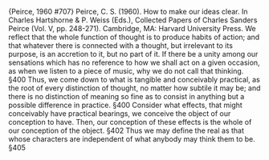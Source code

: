 ﻿{Peirce, 1960 #707}
Peirce, C. S. (1960). How to make our ideas clear. In Charles Hartshorne & P. Weiss (Eds.), Collected Papers of Charles Sanders Peirce (Vol. V, pp. 248-271). Cambridge, MA: Harvard University Press.
We reflect that the whole function of thought is to produce habits of action; and that whatever there is connected with a thought, but irrelevant to its purpose, is an accretion to it, but no part of it. If there be a unity among our sensations which has no reference to how we  shall act on a given occasion, as when we listen to a piece of music, why we do not call that thinking. §400
Thus, we come down to what is tangible and conceivably practical, as the root of every distinction of thought, no matter how subtile it may be; and there is no distinction of meaning so fine as to consist in anything but a possible difference in practice. §400
Consider what effects, that might conceivably have practical bearings, we conceive the object of our conception to have. Then, our conception of these effects is the whole of our conception of the object. §402
Thus we may define the real as that whose characters are independent of what anybody may think them to be. §405



